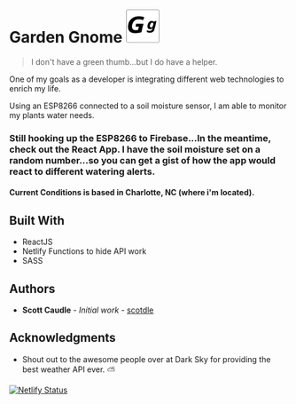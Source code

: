 # Garden Gnome <img height='60px' width= '60px' src="./src/assets/images/logo.svg">

> I don't have a green thumb...but I do have a helper. 

One of my goals as a developer is integrating different web technologies to enrich my life. 

Using an ESP8266 connected to a soil moisture sensor, I am able to monitor my plants water needs. 

### Still hooking up the ESP8266 to Firebase...In the meantime, check out the React App. I have the soil moisture set on a random number...so you can get a gist of how the app would react to different watering alerts. 

#### Current Conditions is based in Charlotte, NC (where i'm located).

## Built With

* ReactJS
* Netlify Functions to hide API work
* SASS

## Authors

* **Scott Caudle** - *Initial work* - [scotdle](https://github.com/scotdle)

## Acknowledgments

* Shout out to the awesome people over at Dark Sky for providing the best weather API ever. :partly_sunny: 

[![Netlify Status](https://api.netlify.com/api/v1/badges/5015a06c-5bb1-44cf-b8c8-a4a32e496433/deploy-status)](https://app.netlify.com/sites/gardengnomereact/deploys)
